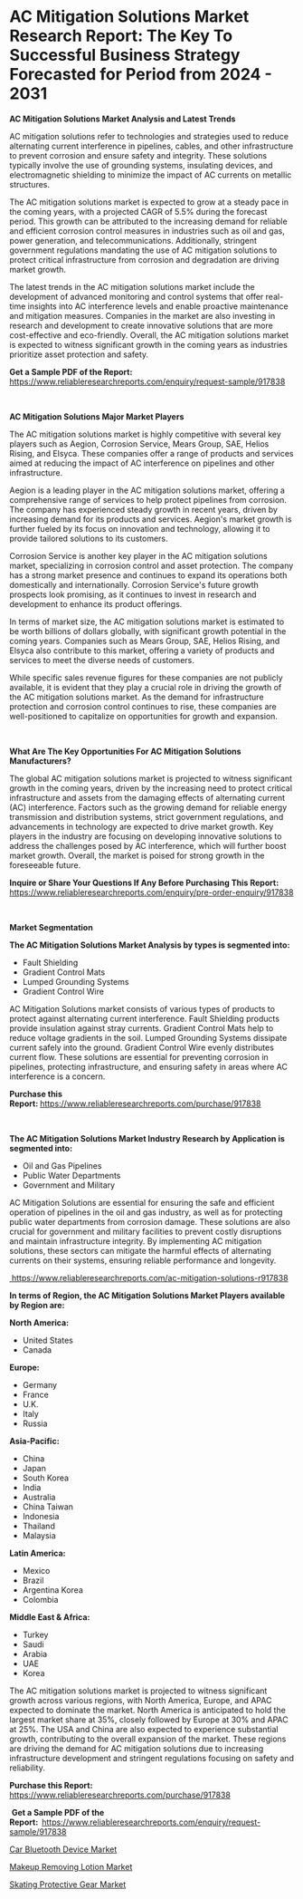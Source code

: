 <p><h1>AC Mitigation Solutions Market Research Report: The Key To Successful Business Strategy Forecasted for Period from 2024 - 2031</h1></p><p><strong>AC Mitigation Solutions Market Analysis and Latest Trends</strong></p>
<p><p>AC mitigation solutions refer to technologies and strategies used to reduce alternating current interference in pipelines, cables, and other infrastructure to prevent corrosion and ensure safety and integrity. These solutions typically involve the use of grounding systems, insulating devices, and electromagnetic shielding to minimize the impact of AC currents on metallic structures.</p><p>The AC mitigation solutions market is expected to grow at a steady pace in the coming years, with a projected CAGR of 5.5% during the forecast period. This growth can be attributed to the increasing demand for reliable and efficient corrosion control measures in industries such as oil and gas, power generation, and telecommunications. Additionally, stringent government regulations mandating the use of AC mitigation solutions to protect critical infrastructure from corrosion and degradation are driving market growth.</p><p>The latest trends in the AC mitigation solutions market include the development of advanced monitoring and control systems that offer real-time insights into AC interference levels and enable proactive maintenance and mitigation measures. Companies in the market are also investing in research and development to create innovative solutions that are more cost-effective and eco-friendly. Overall, the AC mitigation solutions market is expected to witness significant growth in the coming years as industries prioritize asset protection and safety.</p></p>
<p><strong>Get a Sample PDF of the Report:&nbsp;</strong> <a href="https://www.reliableresearchreports.com/enquiry/request-sample/917838">https://www.reliableresearchreports.com/enquiry/request-sample/917838</a></p>
<p>&nbsp;</p>
<p><strong>AC Mitigation Solutions Major Market Players</strong></p>
<p><p>The AC mitigation solutions market is highly competitive with several key players such as Aegion, Corrosion Service, Mears Group, SAE, Helios Rising, and Elsyca. These companies offer a range of products and services aimed at reducing the impact of AC interference on pipelines and other infrastructure.</p><p>Aegion is a leading player in the AC mitigation solutions market, offering a comprehensive range of services to help protect pipelines from corrosion. The company has experienced steady growth in recent years, driven by increasing demand for its products and services. Aegion's market growth is further fueled by its focus on innovation and technology, allowing it to provide tailored solutions to its customers.</p><p>Corrosion Service is another key player in the AC mitigation solutions market, specializing in corrosion control and asset protection. The company has a strong market presence and continues to expand its operations both domestically and internationally. Corrosion Service's future growth prospects look promising, as it continues to invest in research and development to enhance its product offerings.</p><p>In terms of market size, the AC mitigation solutions market is estimated to be worth billions of dollars globally, with significant growth potential in the coming years. Companies such as Mears Group, SAE, Helios Rising, and Elsyca also contribute to this market, offering a variety of products and services to meet the diverse needs of customers.</p><p>While specific sales revenue figures for these companies are not publicly available, it is evident that they play a crucial role in driving the growth of the AC mitigation solutions market. As the demand for infrastructure protection and corrosion control continues to rise, these companies are well-positioned to capitalize on opportunities for growth and expansion.</p></p>
<p>&nbsp;</p>
<p><strong>What Are The Key Opportunities For AC Mitigation Solutions Manufacturers?</strong></p>
<p><p>The global AC mitigation solutions market is projected to witness significant growth in the coming years, driven by the increasing need to protect critical infrastructure and assets from the damaging effects of alternating current (AC) interference. Factors such as the growing demand for reliable energy transmission and distribution systems, strict government regulations, and advancements in technology are expected to drive market growth. Key players in the industry are focusing on developing innovative solutions to address the challenges posed by AC interference, which will further boost market growth. Overall, the market is poised for strong growth in the foreseeable future.</p></p>
<p><strong>Inquire or Share Your Questions If Any Before Purchasing This Report:</strong> <a href="https://www.reliableresearchreports.com/enquiry/pre-order-enquiry/917838">https://www.reliableresearchreports.com/enquiry/pre-order-enquiry/917838</a></p>
<p>&nbsp;</p>
<p><strong>Market Segmentation</strong></p>
<p><strong>The AC Mitigation Solutions Market Analysis by types is segmented into:</strong></p>
<p><ul><li>Fault Shielding</li><li>Gradient Control Mats</li><li>Lumped Grounding Systems</li><li>Gradient Control Wire</li></ul></p>
<p><p>AC Mitigation Solutions market consists of various types of products to protect against alternating current interference. Fault Shielding products provide insulation against stray currents. Gradient Control Mats help to reduce voltage gradients in the soil. Lumped Grounding Systems dissipate current safely into the ground. Gradient Control Wire evenly distributes current flow. These solutions are essential for preventing corrosion in pipelines, protecting infrastructure, and ensuring safety in areas where AC interference is a concern.</p></p>
<p><strong>Purchase this Report:&nbsp;</strong><a href="https://www.reliableresearchreports.com/purchase/917838">https://www.reliableresearchreports.com/purchase/917838</a></p>
<p>&nbsp;</p>
<p><strong>The AC Mitigation Solutions Market Industry Research by Application is segmented into:</strong></p>
<p><ul><li>Oil and Gas Pipelines</li><li>Public Water Departments</li><li>Government and Military</li></ul></p>
<p><p>AC Mitigation Solutions are essential for ensuring the safe and efficient operation of pipelines in the oil and gas industry, as well as for protecting public water departments from corrosion damage. These solutions are also crucial for government and military facilities to prevent costly disruptions and maintain infrastructure integrity. By implementing AC mitigation solutions, these sectors can mitigate the harmful effects of alternating currents on their systems, ensuring reliable performance and longevity.</p></p>
<p><a href="https://www.reliableresearchreports.com/ac-mitigation-solutions-r917838">&nbsp;https://www.reliableresearchreports.com/ac-mitigation-solutions-r917838</a></p>
<p><strong>In terms of Region, the AC Mitigation Solutions Market Players available by Region are:</strong></p>
<p>
    <p> <strong> North America: </strong>
        <ul>
            <li>United States</li>
            <li>Canada</li>
        </ul>
        </p> 
    <p> <strong> Europe: </strong>
        <ul>
            <li>Germany</li>
            <li>France</li>
            <li>U.K.</li>
            <li>Italy</li>
            <li>Russia</li>
        </ul>
        </p> 
    <p> <strong> Asia-Pacific: </strong>
        <ul>
            <li>China</li>
            <li>Japan</li>
            <li>South Korea</li>
            <li>India</li>
            <li>Australia</li>
            <li>China Taiwan</li>
            <li>Indonesia</li>
            <li>Thailand</li>
            <li>Malaysia</li>
        </ul>
        </p> 
    <p> <strong> Latin America: </strong>
        <ul>
            <li>Mexico</li>
            <li>Brazil</li>
            <li>Argentina Korea</li>
            <li>Colombia</li>
        </ul>
        </p> 
    <p> <strong> Middle East & Africa: </strong>
        <ul>
            <li>Turkey</li>
            <li>Saudi</li>
            <li>Arabia</li>
            <li>UAE</li>
            <li>Korea</li>
        </ul>
    </p>
    </p>
<p><p>The AC mitigation solutions market is projected to witness significant growth across various regions, with North America, Europe, and APAC expected to dominate the market. North America is anticipated to hold the largest market share at 35%, closely followed by Europe at 30% and APAC at 25%. The USA and China are also expected to experience substantial growth, contributing to the overall expansion of the market. These regions are driving the demand for AC mitigation solutions due to increasing infrastructure development and stringent regulations focusing on safety and reliability.</p></p>
<p><strong>Purchase this Report: </strong><a href="https://www.reliableresearchreports.com/purchase/917838">https://www.reliableresearchreports.com/purchase/917838</a></p>
<p>&nbsp;<strong>Get a Sample PDF of the Report:&nbsp;&nbsp;</strong><a href="https://www.reliableresearchreports.com/enquiry/request-sample/917838">https://www.reliableresearchreports.com/enquiry/request-sample/917838</a></p>
<p><strong></strong></p>
<p><p><a href="https://www.linkedin.com/pulse/car-bluetooth-devicenbspmarket-focuses-market-share-size-projected-z4rke">Car Bluetooth Device Market</a></p><p><a href="https://www.linkedin.com/pulse/makeup-removing-lotion-market-competitive-analysis-trends-forecast-aqoof">Makeup Removing Lotion Market</a></p><p><a href="https://www.linkedin.com/pulse/decoding-skating-protective-gear-market-metrics-share-trends-4dxuf">Skating Protective Gear Market</a></p></p>